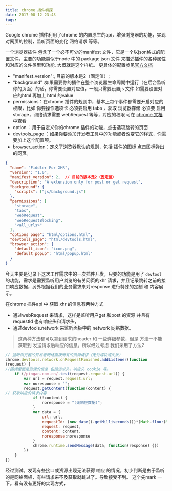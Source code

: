 ```yaml
---
title: chrome 插件初探
date: 2017-08-12 23:43
tags:
---
```


Google chrome 插件利用了chrome 的内置原生的api，增强浏览器的功能，实现对网页的控制，监听页面的变化 网络请求 等等。

一个浏览器插件 包含了一个必不可少的manifest 文件，它是一个以json格式的配置文件，主要的功能类似于node 中的 package.json 文件 来描述插件的各种属性和对应的文件类型和功能. 大概就是这个样纸。
更具体的配置参见[官方文档](https://developer.chrome.com/extensions/manifest)

* "manifest_version":, 目前的版本是2（固定值）;
* “background” :如果需要你的插件在整个浏览器生命周期中运行（在后台监听你的页面）的话，你需要设置对应值，一般只需要设置js 文件 如需要设置对应的html  再加上 html 的value
* permissions：在chrome 插件的规则中，基本上每个事件都需要开启对应的权限，比如 你要操作选项卡 必须要启用 tabs ，获取 浏览器存储 必须要 启用 storage，网络请求需要 webRequest 等等，对应的权限 可在 [chrome 文档](https://developer.chrome.com/extensions/declare_permissions)中查看 
* option ：用于自定义你的chrome 插件的功能，点击选项跳转的页面 
* devtools_page ：如果你要添加开发者工具中的功能或者改变它的样式，你需要加上这个配置项。
* browser_action：定义了浏览器默认的规则，包括 插件的图标 点击图标弹出的网页。
``` json
{
  "name": "Fiddler For XHR",  
  "version": "1.0",
  "manifest_version": 2,  // 目前的版本是2（固定值）
  "description": "A extension only for post or get request",
  "background": {
    "scripts": ["js/background.js"]
  },
  "permissions": [
    "storage",
    "tabs",
    "webRequest",
    "webRequestBlocking",
    "<all_urls>"
  ],
  "options_page": "html/options.html",
  "devtools_page": "html/devtools.html",
  "browser_action": {
    "default_icon": "icon.png",
    "default_popup": "html/popup.html"
  }
}
```

今天主要是记录下这次工作需求中的一次插件开发，只要的功能是用了 `devtool `  的功能，需求是需要监听用户浏览的有关网页的xhr 请求，并且记录跳转之前的接口响应数据，另外根据我们的业务需求来对response 进行特殊的定制 和 内容展示。

在chrome 插件api 中 获取 xhr 的信息有两种方式 
* 通过webRequest 来请求，这样是监听用户get 和post 的资源 并且有requestId 也有响应头和请求头，
* 通过devtools.network 来监听面板中的 network 网络数据。

> 这两种方法都可以拿到请求的header 和 一些详细参数，但是 方法一不能获取到 发送请求后响应的信息。所以经过考虑 我们采用了方法2  

```javascript
// 监听浏览器的开发者网络面板所有的资源请求（无论成功或失败）
chrome.devtools.network.onRequestFinished.addListener(function
(request) {
//回调里面是资源的信息 包括请求头，响应头 cookie 等。
    if (/pingan.com.cn/.test(request.request.url)) {
        var url = request.request.url;
        var noresponse = "";
        request.getContent(function(content) {
// 获取响应的请求内容
            if (!content) {
                noresponse = "(无响应数据)";
            }
            var data = {
                url: url,
                requestId: (new date().getMilliseconds())*(Math.floor(Math.random()*1000)),
                request: request,
                content: content,
                noresponse:noresponse
            }
            chrome.runtime.sendMessage(data, function(response) {})
        })
    }
})
```

经过测试。发现有些接口或资源出现无法获得 响应 的情况，初步判断是由于监听的是网络面板，有些请求来不及获取就跳过了。导致接受不到。
这个先mark 一下。看有没有更好的实现方式，